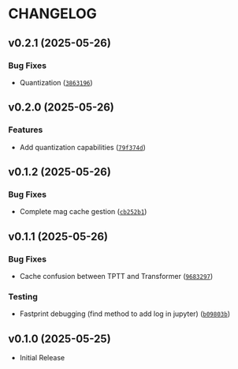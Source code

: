 # CHANGELOG

<!-- version list -->

## v0.2.1 (2025-05-26)

### Bug Fixes

- Quantization
  ([`3863196`](https://github.com/fabienfrfr/LiZA/commit/38631969c429c006155da067eb9f57170ebb4c35))


## v0.2.0 (2025-05-26)

### Features

- Add quantization capabilities
  ([`79f374d`](https://github.com/fabienfrfr/LiZA/commit/79f374dfea4cddca3dd283093619d74f372d7acb))


## v0.1.2 (2025-05-26)

### Bug Fixes

- Complete mag cache gestion
  ([`cb252b1`](https://github.com/fabienfrfr/LiZA/commit/cb252b163311d390369aa7e23a19f5bf3784ebba))


## v0.1.1 (2025-05-26)

### Bug Fixes

- Cache confusion between TPTT and Transformer
  ([`9683297`](https://github.com/fabienfrfr/LiZA/commit/9683297a13271057d87b67badf8eb9768cb00555))

### Testing

- Fastprint debugging (find method to add log in jupyter)
  ([`b09803b`](https://github.com/fabienfrfr/LiZA/commit/b09803b8f696ed69c7ade498d9b4205ac07f7dd2))


## v0.1.0 (2025-05-25)

- Initial Release
